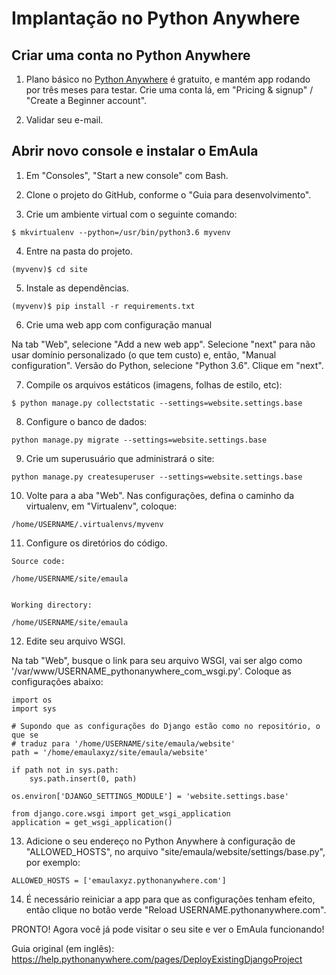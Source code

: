# Implantação no Python Anywhere

## Criar uma conta no Python Anywhere

1. Plano básico no [Python Anywhere](https://www.pythonanywhere.com/) é gratuito, e mantém app rodando por três meses para testar. Crie uma conta lá, em "Pricing & signup" / "Create a Beginner account".

2. Validar seu e-mail.

## Abrir novo console e instalar o EmAula

1. Em "Consoles", "Start a new console" com Bash.

2. Clone o projeto do GitHub, conforme o "Guia para desenvolvimento".

3. Crie um ambiente virtual com o seguinte comando:

```
$ mkvirtualenv --python=/usr/bin/python3.6 myvenv
```

4. Entre na pasta do projeto.
```
(myvenv)$ cd site
```

5. Instale as dependências.

```
(myvenv)$ pip install -r requirements.txt
```

6. Crie uma web app com configuração manual

Na tab "Web", selecione "Add a new web app". Selecione "next" para não usar domínio personalizado (o que tem custo) e, então, "Manual configuration". Versão do Python, selecione "Python 3.6". Clique em "next".

7. Compile os arquivos estáticos (imagens, folhas de estilo, etc):

```
$ python manage.py collectstatic --settings=website.settings.base
```

8. Configure o banco de dados:

```
python manage.py migrate --settings=website.settings.base
```

9. Crie um superusuário que administrará o site:

```
python manage.py createsuperuser --settings=website.settings.base
```

10. Volte para a aba "Web". Nas configurações, defina o caminho da virtualenv, em "Virtualenv", coloque:

```
/home/USERNAME/.virtualenvs/myvenv
```

11. Configure os diretórios do código.

```
Source code:

/home/USERNAME/site/emaula


Working directory:

/home/USERNAME/site/emaula
```


12. Edite seu arquivo WSGI.

Na tab "Web", busque o link para seu arquivo WSGI, vai ser algo como '/var/www/USERNAME_pythonanywhere_com_wsgi.py'. Coloque as configurações abaixo:

```
import os
import sys

# Supondo que as configurações do Django estão como no repositório, o que se
# traduz para '/home/USERNAME/site/emaula/website'
path = '/home/emaulaxyz/site/emaula/website'

if path not in sys.path:
    sys.path.insert(0, path)

os.environ['DJANGO_SETTINGS_MODULE'] = 'website.settings.base'

from django.core.wsgi import get_wsgi_application
application = get_wsgi_application()
```

13. Adicione o seu endereço no Python Anywhere à configuração de "ALLOWED_HOSTS", no arquivo "site/emaula/website/settings/base.py", por exemplo:

```
ALLOWED_HOSTS = ['emaulaxyz.pythonanywhere.com']
```

14. É necessário reiniciar a app para que as configurações tenham efeito, então clique no botão verde "Reload USERNAME.pythonanywhere.com".

PRONTO! Agora você já pode visitar o seu site e ver o EmAula funcionando!

Guia original (em inglês):
https://help.pythonanywhere.com/pages/DeployExistingDjangoProject
